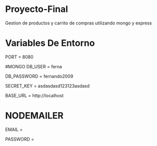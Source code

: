 # Proyecto-Final
Gestion de productos y carrito de compras utilizando mongo y express

# Variables De Entorno



PORT = 8080

#MONGO 
DB_USER = ferna

DB_PASSWORD = fernando2009

SECRET_KEY = asdasdasd123123asdasd

BASE_URL = http://localhost

# NODEMAILER

EMAIL =

PASSWORD =
